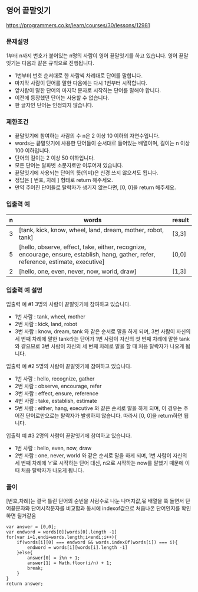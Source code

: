
## 영어 끝말잇기
https://programmers.co.kr/learn/courses/30/lessons/12981

### 문제설명
1부터 n까지 번호가 붙어있는 n명의 사람이 영어 끝말잇기를 하고 있습니다.
영어 끝말잇기는 다음과 같은 규칙으로 진행됩니다.
 - 1번부터 번호 순서대로 한 사람씩 차례대로 단어를 말합니다.
 - 마지막 사람이 단어를 말한 다음에는 다시 1번부터 시작합니다. 
 - 앞사람이 말한 단어의 마지막 문자로 시작하는 단어를 말해야 합니다.
 - 이전에 등장했던 단어는 사용할 수 없습니다.
 - 한 글자인 단어는 인정되지 않습니다.

### 제한조건
 - 끝말잇기에 참여하는 사람의 수 n은 2 이상 10 이하의 자연수입니다.
 - words는 끝말잇기에 사용한 단어들이 순서대로 들어있는 배열이며, 길이는 n 이상 100 이하입니다.
 - 단어의 길이는 2 이상 50 이하입니다.
 - 모든 단어는 알파벳 소문자로만 이루어져 있습니다.
 - 끝말잇기에 사용되는 단어의 뜻(의미)은 신경 쓰지 않으셔도 됩니다.
 - 정답은 [ 번호, 차례 ] 형태로 return 해주세요.
 - 만약 주어진 단어들로 탈락자가 생기지 않는다면, [0, 0]을 return 해주세요.

### 입출력 예
|n|words|result|
|-|-----|------|
|3|[tank, kick, know, wheel, land, dream, mother, robot, tank]|[3,3]|
|5|[hello, observe, effect, take, either, recognize, encourage, ensure, establish, hang, gather, refer, reference, estimate, executive]|[0,0]|
|2|[hello, one, even, never, now, world, draw]|[1,3]|

### 입출력 예 설명
입출력 예 #1
3명의 사람이 끝말잇기에 참여하고 있습니다.

 - 1번 사람 : tank, wheel, mother
 - 2번 사람 : kick, land, robot
 - 3번 사람 : know, dream, tank
와 같은 순서로 말을 하게 되며, 3번 사람이 자신의 세 번째 차례에 말한 tank라는 단어가 1번 사람이 자신의 첫 번째 차례에 말한 tank와 같으므로 3번 사람이 자신의 세 번째 차례로 말을 할 때 처음 탈락자가 나오게 됩니다.

입출력 예 #2
5명의 사람이 끝말잇기에 참여하고 있습니다.

 - 1번 사람 : hello, recognize, gather
 - 2번 사람 : observe, encourage, refer
 - 3번 사람 : effect, ensure, reference
 - 4번 사람 : take, establish, estimate
 - 5번 사람 : either, hang, executive
와 같은 순서로 말을 하게 되며, 이 경우는 주어진 단어로만으로는 탈락자가 발생하지 않습니다. 따라서 [0, 0]을 return하면 됩니다.

입출력 예 #3
2명의 사람이 끝말잇기에 참여하고 있습니다.

 - 1번 사람 : hello, even, now, draw
 - 2번 사람 : one, never, world
와 같은 순서로 말을 하게 되며, 1번 사람이 자신의 세 번째 차례에 'r'로 시작하는 단어 대신, n으로 시작하는 now를 말했기 때문에 이때 처음 탈락자가 나오게 됩니다.

### 풀이
[번호,차례]는 결국 틀린 단어의 순번을 사람수로 나눈 나머지값,몫
배열을 쭉 돌면서 단어끝문자와 단어시작문자를 비교함과 동시에
indexof값으로 처음나온 단어인지를 확인하면 될거같음
```
var answer = [0,0];
var endword = words[0][words[0].length -1]
for(var i=1,endi=words.length;i<endi;i++){
    if(words[i][0] === endword && words.indexOf(words[i]) === i){
        endword = words[i][words[i].length -1]
    }else{
        answer[0] = i%n + 1;
        answer[1] = Math.floor(i/n) + 1;
        break;
    }
}
return answer;
```